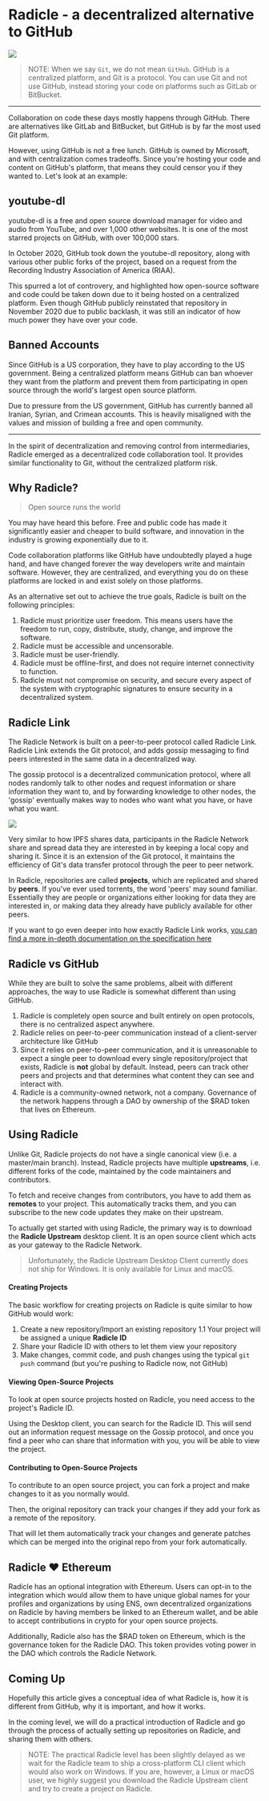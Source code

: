 # Radicle - a decentralized alternative to GitHub

![](https://i.imgur.com/0tcXnVK.png)

> NOTE: When we say `Git`, we do not mean `GitHub`. GitHub is a centralized platform, and Git is a protocol. You can use Git and not use GitHub, instead storing your code on platforms such as GitLab or BitBucket.

<Quiz questionId="7f8eae58-a790-42c0-a5f7-0bb13600149d" />

---

Collaboration on code these days mostly happens through GitHub. There are alternatives like GitLab and BitBucket, but GitHub is by far the most used Git platform.

However, using GitHub is not a free lunch. GitHub is owned by Microsoft, and with centralization comes tradeoffs. Since you're hosting your code and content on GitHub's platform, that means they could censor you if they wanted to. Let's look at an example:

## youtube-dl

youtube-dl is a free and open source download manager for video and audio from YouTube, and over 1,000 other websites. It is one of the most starred projects on GitHub, with over 100,000 stars.

In October 2020, GitHub took down the youtube-dl repository, along with various other public forks of the project, based on a request from the Recording Industry Association of America (RIAA).

This spurred a lot of controvery, and highlighted how open-source software and code could be taken down due to it being hosted on a centralized platform. Even though GitHub publicly reinstated that repository in November 2020 due to public backlash, it was still an indicator of how much power they have over your code.

## Banned Accounts

Since GitHub is a US corporation, they have to play according to the US government. Being a centralized platform means GitHub can ban whoever they want from the platform and prevent them from participating in open source through the world's largest open source platform.

Due to pressure from the US government, GitHub has currently banned all Iranian, Syrian, and Crimean accounts. This is heavily misaligned with the values and mission of building a free and open community.

---

In the spirit of decentralization and removing control from intermediaries, Radicle emerged as a decentralized code collaboration tool. It provides similar functionality to Git, without the centralized platform risk.

## Why Radicle?

> Open source runs the world

You may have heard this before. Free and public code has made it significantly easier and cheaper to build software, and innovation in the industry is growing exponentially due to it.

Code collaboration platforms like GitHub have undoubtedly played a huge hand, and have changed forever the way developers write and maintain software. However, they are centralized, and everything you do on these platforms are locked in and exist solely on those platforms.

As an alternative set out to achieve the true goals, Radicle is built on the following principles:

1. Radicle must prioritize user freedom. This means users have the freedom to run, copy, distribute, study, change, and improve the software.
2. Radicle must be accessible and uncensorable.
3. Radicle must be user-friendly.
4. Radicle must be offline-first, and does not require internet connectivity to function.
5. Radicle must not compromise on security, and secure every aspect of the system with cryptographic signatures to ensure security in a decentralized system.

<Quiz questionId="3e49ab44-8f52-44ac-83a8-0627feb265ce" />

## Radicle Link

The Radicle Network is built on a peer-to-peer protocol called Radicle Link. Radicle Link extends the Git protocol, and adds gossip messaging to find peers interested in the same data in a decentralized way.

The gossip protocol is a decentralized communication protocol, where all nodes randomly talk to other nodes and request information or share information they want to, and by forwarding knowledge to other nodes, the 'gossip' eventually makes way to nodes who want what you have, or have what you want.

![](https://i.imgur.com/Il5mDZe.png)

<Quiz questionId="b2aac702-45c9-499a-9886-71682d441b2c" />

Very similar to how IPFS shares data, participants in the Radicle Network share and spread data they are interested in by keeping a local copy and sharing it. Since it is an extension of the Git protocol, it maintains the efficiency of Git's data transfer protocol through the peer to peer network.

In Radicle, repositories are called **projects**, which are replicated and shared by **peers**. If you've ever used torrents, the word 'peers' may sound familiar. Essentially they are people or organizations either looking for data they are interested in, or making data they already have publicly available for other peers.

<Quiz questionId="1bb39d2a-152a-4a61-815b-f6d3a037d2f3" />
<Quiz questionId="3b3e8f56-4af0-4564-bc1c-b66ad09cf89c" />

If you want to go even deeper into how exactly Radicle Link works, [you can find a more in-depth documentation on the specification here](https://docs.radicle.xyz/understanding-radicle/how-it-works)

## Radicle vs GitHub

While they are built to solve the same problems, albeit with different approaches, the way to use Radicle is somewhat different than using GitHub.

1. Radicle is completely open source and built entirely on open protocols, there is no centralized aspect anywhere.
2. Radicle relies on peer-to-peer communication instead of a client-server architecture like GitHub
3. Since it relies on peer-to-peer communication, and it is unreasonable to expect a single peer to download every single repository/project that exists, Radicle is **not** global by default. Instead, peers can track other peers and projects and that determines what content they can see and interact with.
4. Radicle is a community-owned network, not a company. Governance of the network happens through a DAO by ownership of the $RAD token that lives on Ethereum.

<Quiz questionId="1f804acb-20d9-452f-8b73-8ab4c07f05b5" />

## Using Radicle

Unlike Git, Radicle projects do not have a single canonical view (i.e. a master/main branch). Instead, Radicle projects have multiple **upstreams**, i.e. different forks of the code, maintained by the code maintainers and contributors.

To fetch and receive changes from contributors, you have to add them as **remotes** to your project. This automatically tracks them, and you can subscribe to the new code updates they make on their upstream.

To actually get started with using Radicle, the primary way is to download the **Radicle Upstream** desktop client. It is an open source client which acts as your gateway to the Radicle Network.

> Unfortunately, the Radicle Upstream Desktop Client currently does not ship for Windows. It is only available for Linux and macOS.

<Quiz questionId="2aab2417-9f06-46ce-b65f-dc2b699f2cc6" />

#### Creating Projects

The basic workflow for creating projects on Radicle is quite similar to how GitHub would work:

1. Create a new repository/Import an existing repository
   1.1 Your project will be assigned a unique **Radicle ID**
2. Share your Radicle ID with others to let them view your repository
3. Make changes, commit code, and push changes using the typical `git push` command (but you're pushing to Radicle now, not GitHub)

#### Viewing Open-Source Projects

To look at open source projects hosted on Radicle, you need access to the project's Radicle ID.

Using the Desktop client, you can search for the Radicle ID. This will send out an information request message on the Gossip protocol, and once you find a peer who can share that information with you, you will be able to view the project.

#### Contributing to Open-Source Projects

To contribute to an open source project, you can fork a project and make changes to it as you normally would.

Then, the original repository can track your changes if they add your fork as a remote of the repository.

That will let them automatically track your changes and generate patches which can be merged into the original repo from your fork automatically.

<Quiz questionId="44b3c19f-e729-4a39-a5d4-f146a01336c2" />

## Radicle ❤️ Ethereum

Radicle has an optional integration with Ethereum. Users can opt-in to the integration which would allow them to have unique global names for your profiles and organizations by using ENS, own decentralized organizations on Radicle by having members be linked to an Ethereum wallet, and be able to accept contributions in crypto for your open source projects.

Additionally, Radicle also has the $RAD token on Ethereum, which is the governance token for the Radicle DAO. This token provides voting power in the DAO which controls the Radicle Network.

<Quiz questionId="80050ea9-2bba-4de0-bd6a-8f8178a2d858"/>
<Quiz questionId="2124e7ec-3185-4f19-ae1e-18757a0f178c" />

## Coming Up

Hopefully this article gives a conceptual idea of what Radicle is, how it is different from GitHub, why it is important, and how it works.

In the coming level, we will do a practical introduction of Radicle and go through the process of actually setting up repositories on Radicle, and sharing them with others.

> NOTE: The practical Radicle level has been slightly delayed as we wait for the Radicle team to ship a cross-platform CLI client which would also work on Windows. If you are, however, a Linux or macOS user, we highly suggest you download the Radicle Upstream client and try to create a project on Radicle.

<SubmitQuiz />
